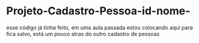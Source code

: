 # Projeto-Cadastro-Pessoa-id-nome-
esse código já tinha feito, em uma aula passada estou colocando aqui para fica salvo, está um pouco atras do outro cadastro de pessoas
